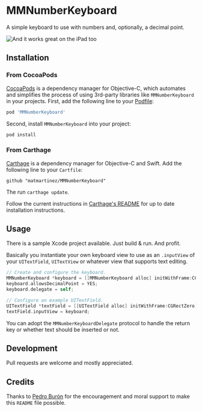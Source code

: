 # MMNumberKeyboard
A simple keyboard to use with numbers and, optionally, a decimal point.

![And it works great on the iPad too](UniversalScreenshot.png)

## Installation

### From CocoaPods 
[CocoaPods](http://cocoapods.org) is a dependency manager for Objective-C, which automates and simplifies the process of using 3rd-party libraries like `MMNumberKeyboard` in your projects. First, add the following line to your [Podfile](http://guides.cocoapods.org/using/using-cocoapods.html):

```ruby
pod 'MMNumberKeyboard'
```

Second, install `MMNumberKeyboard` into your project:

```ruby
pod install
```

### From Carthage
[Carthage](https://github.com/Carthage/Carthage) is a dependency manager for Objective-C and Swift. Add the following line to your `Cartfile`:

```
github "matmartinez/MMNumberKeyboard"
```

The run `carthage update`.

Follow the current instructions in [Carthage's README][carthage-installation]
for up to date installation instructions.

[carthage-installation]: https://github.com/Carthage/Carthage#adding-frameworks-to-an-application

## Usage

There is a sample Xcode project available. Just build & run. And profit.

Basically you instantiate your own keyboard view to use as an `.inputView` of your `UITextField`, `UITextView` or whatever view that supports text editing.

```objective-c
// Create and configure the keyboard.
MMNumberKeyboard *keyboard = [[MMNumberKeyboard alloc] initWithFrame:CGRectZero];
keyboard.allowsDecimalPoint = YES;
keyboard.delegate = self;

// Configure an example UITextField.
UITextField *textField = [[UITextField alloc] initWithFrame:CGRectZero];
textField.inputView = keyboard;
```

You can adopt the `MMNumberKeyboardDelegate` protocol to handle the return key or whether text should be inserted or not.

## Development

Pull requests are welcome and mostly appreciated.

## Credits

Thanks to [Pedro Burón](https://github.com/pedroburon/) for the encouragement and moral support to make this `README` file possible.
